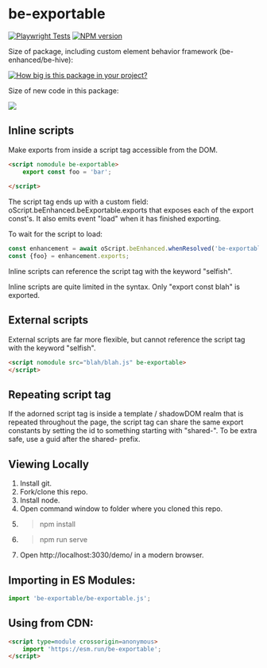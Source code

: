 # be-exportable

[![Playwright Tests](https://github.com/bahrus/be-exportable/actions/workflows/CI.yml/badge.svg?branch=baseline)](https://github.com/bahrus/be-exportable/actions/workflows/CI.yml)
[![NPM version](https://badge.fury.io/js/be-exportable.png)](http://badge.fury.io/js/be-exportable)

Size of package, including custom element behavior framework (be-enhanced/be-hive):

[![How big is this package in your project?](https://img.shields.io/bundlephobia/minzip/be-exportable?style=for-the-badge)](https://bundlephobia.com/result?p=be-exportable)

Size of new code in this package:

<img src="http://img.badgesize.io/https://cdn.jsdelivr.net/npm/be-exportable?compression=gzip">

## Inline scripts

Make exports from inside a script tag accessible from the DOM.

```html
<script nomodule be-exportable>
    export const foo = 'bar';
    
</script>
```

The script tag ends up with a custom field:  oScript.beEnhanced.beExportable.exports that exposes each of the export const's.  It also emits event "load" when it has finished exporting.

To wait for the script to load:

```JavaScript
const enhancement = await oScript.beEnhanced.whenResolved('be-exportable');
const {foo} = enhancement.exports;
```

Inline scripts can reference the script tag with the keyword "selfish".

Inline scripts are quite limited in the syntax.  Only "export const blah" is exported.

## External scripts

External scripts are far more flexible, but cannot reference the script tag with the keyword "selfish".

```html
<script nomodule src="blah/blah.js" be-exportable>
</script>
```

## Repeating script tag

If the adorned script tag is inside a template / shadowDOM realm that is repeated throughout the page, the script tag can share  the same export constants by setting the id to something starting with "shared-". To be extra safe, use a guid after the shared- prefix.


## Viewing Locally

1.  Install git.
2.  Fork/clone this repo.
3.  Install node.
4.  Open command window to folder where you cloned this repo.
5.  > npm install
6.  > npm run serve
7.  Open http://localhost:3030/demo/ in a modern browser.

## Importing in ES Modules:

```JavaScript
import 'be-exportable/be-exportable.js';
```

## Using from CDN:

```html
<script type=module crossorigin=anonymous>
    import 'https://esm.run/be-exportable';
</script>
```

